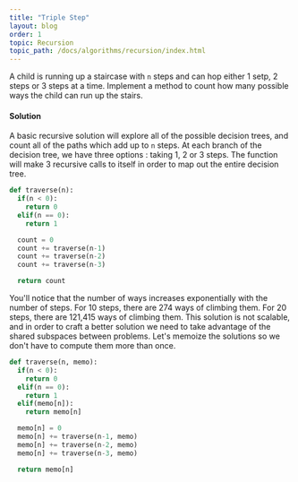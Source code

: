 ```yaml
---
title: "Triple Step"
layout: blog
order: 1
topic: Recursion
topic_path: /docs/algorithms/recursion/index.html
---
```

A child is running up a staircase with `n` steps and can hop either 1 setp, 2 steps or 3 steps at a time. Implement a method to count how many possible ways the child can run up the stairs.

#### Solution
A basic recursive solution will explore all of the possible decision trees, and count all of the paths which add up to `n` steps. At each branch of the decision tree, we have three options : taking 1, 2 or 3 steps. The function will make 3 recursive calls to itself in order to map out the entire decision tree.

```python
def traverse(n):
  if(n < 0):
    return 0
  elif(n == 0):
    return 1

  count = 0
  count += traverse(n-1)
  count += traverse(n-2)
  count += traverse(n-3)

  return count
```

You'll notice that the number of ways increases exponentially with the number of steps. For 10 steps, there are 274 ways of climbing them. For 20 steps, there are 121,415 ways of climbing them. This solution is not scalable, and in order to craft a better solution we need to take advantage of the shared subspaces between problems. Let's memoize the solutions so we don't have to compute them more than once.

```python
def traverse(n, memo):
  if(n < 0):
    return 0
  elif(n == 0):
    return 1
  elif(memo[n]):
    return memo[n]

  memo[n] = 0
  memo[n] += traverse(n-1, memo)
  memo[n] += traverse(n-2, memo)
  memo[n] += traverse(n-3, memo)

  return memo[n]
```